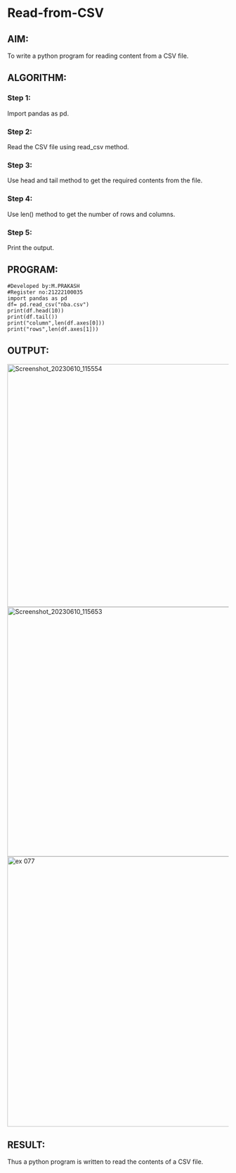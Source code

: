 # Read-from-CSV

## AIM:
To write a python program for reading content from a CSV file.
## ALGORITHM:

### Step 1:
Import pandas as pd.

### Step 2:
Read the CSV file using read_csv method.
### Step 3:
Use head and tail method to get the required contents from the file.
### Step 4:
Use len() method to get the number of rows and columns.
### Step 5:
Print the output.

## PROGRAM:
```
#Developed by:M.PRAKASH
#Register no:21222100035
import pandas as pd
df= pd.read_csv("nba.csv")
print(df.head(10))
print(df.tail())
print("column",len(df.axes[0]))
print("rows",len(df.axes[1]))

```

## OUTPUT:
<img width="552" alt="Screenshot_20230610_115554" src="https://github.com/Prakashmathi2004/Read-from-CSV/assets/118350045/bec20b1d-2307-44ee-a8c7-813036c33c2c">

<img width="567" alt="Screenshot_20230610_115653" src="https://github.com/Prakashmathi2004/Read-from-CSV/assets/118350045/571dec7d-c12a-4355-817f-6dac62a3e36f">

<img width="614" alt="ex 077" src="https://github.com/Prakashmathi2004/Read-from-CSV/assets/118350045/b3c36836-73aa-497d-b441-fb47b8bc035e">


## RESULT:
Thus a python program is written to read the contents of a CSV file.
